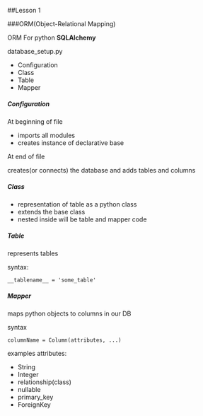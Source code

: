 ##Lesson 1

###ORM(Object-Relational Mapping)

ORM For python
**SQLAlchemy**

database_setup.py
	
* Configuration
* Class
* Table
* Mapper 

##### Configuration

At beginning of file

- imports all modules
- creates instance of declarative base

At end of file

creates(or connects) the database and adds tables and columns

##### Class

- representation of table as a python class
- extends the base class
- nested inside will be table and mapper code

##### Table

represents tables

syntax:

```
__tablename__ = 'some_table'
```

##### Mapper

maps python objects to columns in our DB

syntax

```
columnName = Column(attributes, ...)
```

examples attributes:

-	String
-	Integer
-	relationship(class)
-	nullable
-	primary_key
-	ForeignKey

